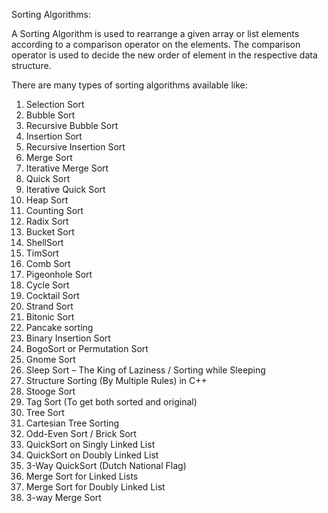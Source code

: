 Sorting Algorithms:

A Sorting Algorithm is used to rearrange a given array or list elements according to a comparison operator on the elements. The comparison operator is used to decide the new order of element in the respective data structure.

There are many types of sorting algorithms available like:
1.	Selection Sort
2.	Bubble Sort
3.	Recursive Bubble Sort
4.	Insertion Sort
5.	Recursive Insertion Sort
6.	Merge Sort
7.	Iterative Merge Sort
8.	Quick Sort
9.	Iterative Quick Sort
10.	Heap Sort
11.	Counting Sort
12.	Radix Sort
13.	Bucket Sort
14.	ShellSort
15.	TimSort
16.	Comb Sort
17.	Pigeonhole Sort
18.	Cycle Sort
19.	Cocktail Sort
20.	Strand Sort
21.	Bitonic Sort
22.	Pancake sorting
23.	Binary Insertion Sort
24.	BogoSort or Permutation Sort
25.	Gnome Sort
26.	Sleep Sort – The King of Laziness / Sorting while Sleeping
27.	Structure Sorting (By Multiple Rules) in C++
28.	Stooge Sort
29.	Tag Sort (To get both sorted and original)
30.	Tree Sort
31.	Cartesian Tree Sorting
32.	Odd-Even Sort / Brick Sort
33.	QuickSort on Singly Linked List
34.	QuickSort on Doubly Linked List
35.	3-Way QuickSort (Dutch National Flag)
36.	Merge Sort for Linked Lists
37.	Merge Sort for Doubly Linked List
38.	3-way Merge Sort
